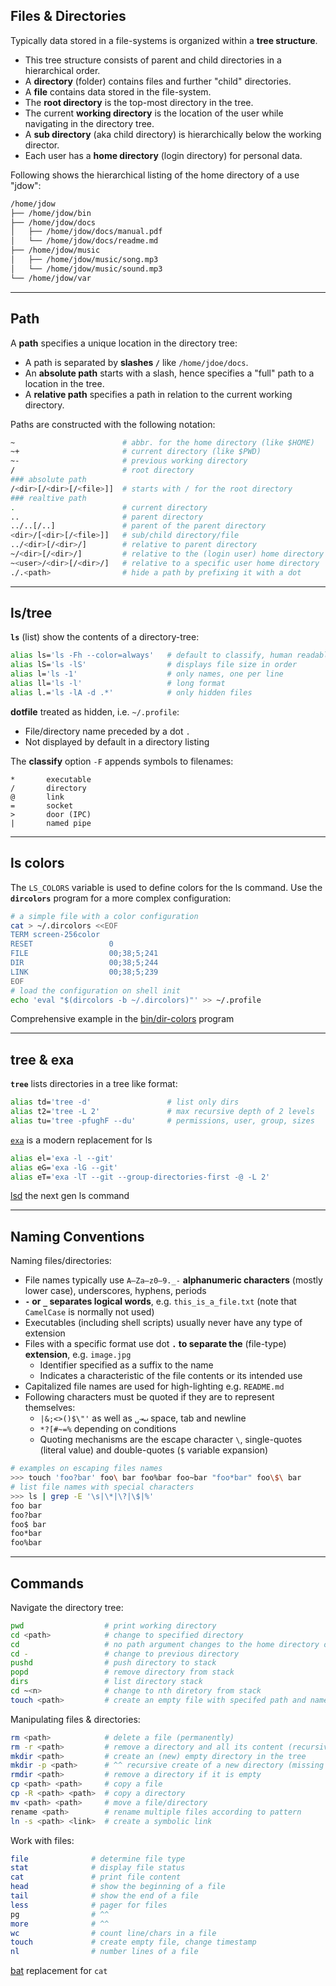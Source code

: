 
## Files & Directories

Typically data stored in a file-systems is organized within a **tree structure**.

* This tree structure consists of parent and child directories in a hierarchical order.
* A **directory** (folder) contains files and further "child" directories.
* A **file** contains data stored in the file-system. 
* The **root directory** is the top-most directory in the tree.
* The current **working directory** is the location of the user while navigating in the directory tree.
* A **sub directory** (aka child directory) is hierarchically below the working director.
* Each user has a **home directory** (login directory) for personal data. 

Following shows the hierarchical listing of the home directory of a use "jdow":

```bash
/home/jdow
├── /home/jdow/bin
├── /home/jdow/docs
│   ├── /home/jdow/docs/manual.pdf
│   └── /home/jdow/docs/readme.md
├── /home/jdow/music
│   ├── /home/jdow/music/song.mp3
│   └── /home/jdow/music/sound.mp3
└── /home/jdow/var
```

---

## Path

A **path** specifies a unique location in the directory tree: 

* A path is separated by **slashes `/`** like `/home/jdoe/docs`.
* An **absolute path** starts with a slash, hence specifies a "full" path to a location in the tree.
* A **relative path** specifies a path in relation to the current working directory.

Paths are constructed with the following notation:

```bash
~                        # abbr. for the home directory (like $HOME)
~+                       # current directory (like $PWD)
~-                       # previous working directory
/                        # root directory
### absolute path
/<dir>[/<dir>[/<file>]]  # starts with / for the root directory
### realtive path
.                        # current directory
..                       # parent directory
../..[/..]               # parent of the parent directory
<dir>/[<dir>[/<file>]]   # sub/child directory/file
../<dir>[/<dir>/]        # relative to parent directory
~/<dir>[/<dir>/]         # relative to the (login user) home directory
~<user>/<dir>[/<dir>/]   # relative to a specific user home directory 
./.<path>                # hide a path by prefixing it with a dot 
```

---

## ls/tree

**`ls`** (list) show the contents of a directory-tree:

```bash
alias ls='ls -Fh --color=always'   # default to classify, human readable sizes and colors
alias lS='ls -lS'                  # displays file size in order
alias l='ls -1'                    # only names, one per line
alias ll='ls -l'                   # long format
alias l.='ls -lA -d .*'            # only hidden files
```

**dotfile** treated as hidden, i.e. `~/.profile`:

* File/directory name preceded by a dot `.`
* Not displayed by default in a directory listing

The **classify** option `-F` appends symbols to filenames:

```
*       executable
/       directory
@       link
=       socket
>       door (IPC)   
|       named pipe
```

---

## ls colors

The `LS_COLORS` variable is used to define colors for the ls command.
Use the **`dircolors`** program for a more complex configuration:

```bash
# a simple file with a color configuration
cat > ~/.dircolors <<EOF
TERM screen-256color
RESET                 0
FILE                  00;38;5;241
DIR                   00;38;5;244
LINK                  00;38;5;239
EOF
# load the configuration on shell init
echo 'eval "$(dircolors -b ~/.dircolors)"' >> ~/.profile
```

Comprehensive example in the [bin/dir-colors](../../../bin/dir-colors) program

---

## tree & exa

**`tree`** lists directories in a tree like format:

```bash
alias td='tree -d'                 # list only dirs 
alias t2='tree -L 2'               # max recursive depth of 2 levels
alias tu='tree -pfughF --du'       # permissions, user, group, sizes 
```

[`exa`](https://the.exa.website/) is a modern replacement for ls

```bash
alias el='exa -l --git'
alias eG='exa -lG --git'
alias eT='exa -lT --git --group-directories-first -@ -L 2'
```

[lsd](https://github.com/Peltoche/lsd) the next gen ls command 

---

## Naming Conventions

Naming files/directories:

* File names typically use `A–Za–z0–9._-` **alphanumeric characters** (mostly lower case), underscores, hyphens, periods
* **`-` or `_` separates logical words**, e.g. `this_is_a_file.txt` (note that `CamelCase` is normally not used)
* Executables (including shell scripts) usually never have any type of extension
* Files with a specific format use dot **`.` to separate the** (file-type) **extension**, e.g. `image.jpg`
  - Identifier specified as a suffix to the name
  - Indicates a characteristic of the file contents or its intended use
* Capitalized file names are used for high-lighting e.g. `README.md`
* Following characters must be quoted if they are to represent themselves:
  - `|&;<>()$\"'` as well as `␣⇥↵` space, tab and newline
  - `*?[#~=%` depending on conditions
  - Quoting mechanisms are the escape character `\`, single-quotes (literal value) and double-quotes (`$` variable expansion)

```bash
# examples on escaping files names
>>> touch 'foo?bar' foo\ bar foo%bar foo~bar "foo*bar" foo\$\ bar
# list file names with special characters
>>> ls | grep -E '\s|\*|\?|\$|%'
foo bar
foo?bar
foo$ bar
foo*bar
foo%bar
```

---

## Commands

Navigate the directory tree:

```bash
pwd                  # print working directory
cd <path>            # change to specified directory
cd                   # no path argument changes to the home directory of the login user
cd -                 # change to previous directory
pushd                # push directory to stack
popd                 # remove directory from stack
dirs                 # list directory stack
cd ~<n>              # change to nth diretory from stack
touch <path>         # create an empty file with specifed path and name
```


Manipulating files & directories:

```bash
rm <path>            # delete a file (permanently)
rm -r <path>         # remove a directory and all its content (recursive decent)
mkdir <path>         # create an (new) empty directory in the tree
mkdir -p <path>      # ^^ recursive create of a new directory (missing parents included)
rmdir <path>         # remove a directory if it is empty
cp <path> <path>     # copy a file
cp -R <path> <path>  # copy a directory
mv <path> <path>     # move a file/directory
rename <path>        # rename multiple files according to pattern
ln -s <path> <link>  # create a symbolic link
```

Work with files: 

```bash
file              # determine file type
stat              # display file status
cat               # print file content
head              # show the beginning of a file
tail              # show the end of a file
less              # pager for files
pg                # ^^
more              # ^^
wc                # count line/chars in a file
touch             # create empty file, change timestamp 
nl                # number lines of a file
```

[bat](https://github.com/sharkdp/bat) replacement for `cat`
